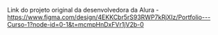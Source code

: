 Link do projeto original da desenvolvedora da Alura - https://www.figma.com/design/4EKKCbr5rS93RWP7kRjXIz/Portfolio---Curso-1?node-id=0-1&t=mcmpHnDxFVr1jV2b-0
